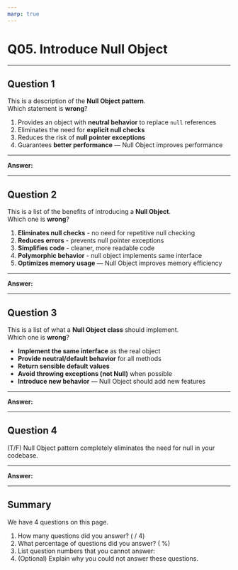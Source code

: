 ```yaml
---
marp: true
---
```


# Q05. Introduce Null Object

---

## Question 1

This is a description of the **Null Object pattern**.  
Which statement is **wrong**?

1. Provides an object with **neutral behavior** to replace `null` references  
2. Eliminates the need for **explicit null checks**  
3. Reduces the risk of **null pointer exceptions**  
4. Guarantees **better performance** — Null Object improves performance  

---

**Answer:**


---

## Question 2

This is a list of the benefits of introducing a **Null Object**.  
Which one is **wrong**?

1. **Eliminates null checks** - no need for repetitive null checking
2. **Reduces errors** - prevents null pointer exceptions
3. **Simplifies code** - cleaner, more readable code
4. **Polymorphic behavior** - null object implements same interface
5. **Optimizes memory usage** — Null Object improves memory efficiency  

---

**Answer:**


---

## Question 3

This is a list of what a **Null Object class** should implement.  
Which one is **wrong**?

- **Implement the same interface** as the real object
- **Provide neutral/default behavior** for all methods
- **Return sensible default values**
- **Avoid throwing exceptions (not Null)** when possible
- **Introduce new behavior** — Null Object should add new features  

---

**Answer:**


---

## Question 4

(T/F) Null Object pattern completely eliminates the need for null in your codebase.

---

**Answer:**


---

## Summary

We have 4 questions on this page.

1. How many questions did you answer? ( / 4)
2. What percentage of questions did you answer? (  %)
3. List question numbers that you cannot answer:
4. (Optional) Explain why you could not answer these questions.
